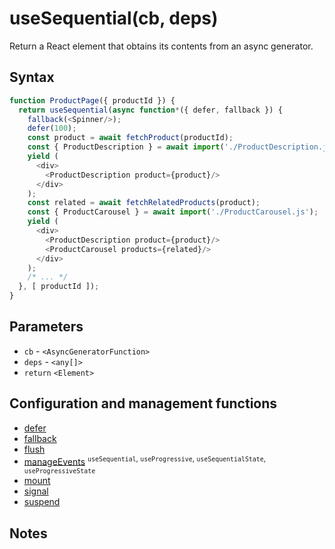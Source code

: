 # useSequential(cb, deps)

Return a React element that obtains its contents from an async generator.

## Syntax

```js
function ProductPage({ productId }) {
  return useSequential(async function*({ defer, fallback }) {
    fallback(<Spinner/>);
    defer(100);
    const product = await fetchProduct(productId);
    const { ProductDescription } = await import('./ProductDescription.js');
    yield (
      <div>
        <ProductDescription product={product}/>
      </div>
    );
    const related = await fetchRelatedProducts(product);
    const { ProductCarousel } = await import('./ProductCarousel.js');
    yield (
      <div>
        <ProductDescription product={product}/>
        <ProductCarousel products={related}/>
      </div>
    );
    /* ... */
  }, [ productId ]);
}
```

## Parameters

* `cb` - `<AsyncGeneratorFunction>`
* `deps` - `<any[]>`
* `return` `<Element>`

## Configuration and management functions

* [defer](./defer.md)
* [fallback](./fallback.md)
* [flush](./flush.md)
* [manageEvents](./manageEvents.md) <sup>`useSequential`, `useProgressive`, `useSequentialState`, `useProgressiveState`</sup>
* [mount](./mount.md)
* [signal](./signal.md)
* [suspend](./suspend.md)

## Notes
